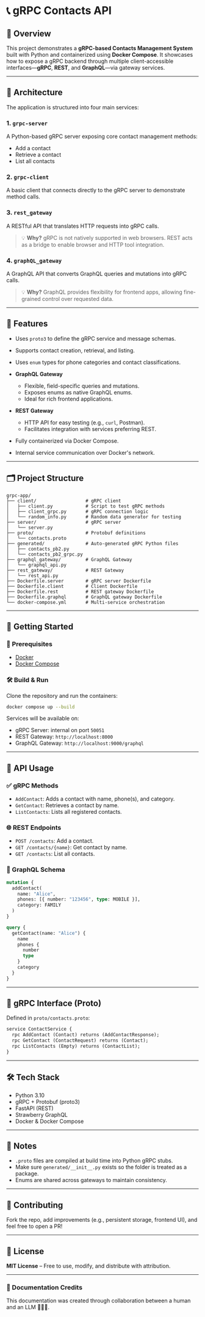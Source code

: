 # 📞 gRPC Contacts API

## 📇 Overview

This project demonstrates a **gRPC-based Contacts Management System** built with Python and containerized using **Docker Compose**. It showcases how to expose a gRPC backend through multiple client-accessible interfaces—**gRPC**, **REST**, and **GraphQL**—via gateway services.

---

## 🧱 Architecture

The application is structured into four main services:

### 1. `grpc-server`

A Python-based gRPC server exposing core contact management methods:

* Add a contact
* Retrieve a contact
* List all contacts

### 2. `grpc-client`

A basic client that connects directly to the gRPC server to demonstrate method calls.

### 3. `rest_gateway`

A RESTful API that translates HTTP requests into gRPC calls.

> 💡 **Why?** gRPC is not natively supported in web browsers. REST acts as a bridge to enable browser and HTTP tool integration.

### 4. `graphQL_gateway`

A GraphQL API that converts GraphQL queries and mutations into gRPC calls.

> 💡 **Why?** GraphQL provides flexibility for frontend apps, allowing fine-grained control over requested data.

---

## 📆 Features

* Uses `proto3` to define the gRPC service and message schemas.
* Supports contact creation, retrieval, and listing.
* Uses `enum` types for phone categories and contact classifications.
* **GraphQL Gateway**

  * Flexible, field-specific queries and mutations.
  * Exposes enums as native GraphQL enums.
  * Ideal for rich frontend applications.
* **REST Gateway**

  * HTTP API for easy testing (e.g., `curl`, Postman).
  * Facilitates integration with services preferring REST.
* Fully containerized via Docker Compose.
* Internal service communication over Docker's network.

---

## 🗂️ Project Structure

```
grpc-app/
├── client/                  # gRPC client
│   ├── client.py            # Script to test gRPC methods
│   ├── client_grpc.py       # gRPC connection logic
│   └── random_info.py       # Random data generator for testing
├── server/                  # gRPC server
│   └── server.py
├── proto/                   # Protobuf definitions
│   └── contacts.proto
├── generated/               # Auto-generated gRPC Python files
│   ├── contacts_pb2.py
│   └── contacts_pb2_grpc.py
├── graphql_gateway/         # GraphQL Gateway
│   └── graphql_api.py
├── rest_gateway/            # REST Gateway
│   └── rest_api.py
├── Dockerfile.server        # gRPC server Dockerfile
├── Dockerfile.client        # Client Dockerfile
├── Dockerfile.rest          # REST gateway Dockerfile
├── Dockerfile.graphql       # GraphQL gateway Dockerfile
└── docker-compose.yml       # Multi-service orchestration
```

---

## 🚀 Getting Started

### 🔧 Prerequisites

* [Docker](https://www.docker.com/)
* [Docker Compose](https://docs.docker.com/compose/)

### 🛠️ Build & Run

Clone the repository and run the containers:

```bash
docker compose up --build
```

Services will be available on:

* gRPC Server: internal on port `50051`
* REST Gateway: `http://localhost:8000`
* GraphQL Gateway: `http://localhost:9000/graphql`

---

## 🧰 API Usage

### ✅ gRPC Methods

* `AddContact`: Adds a contact with name, phone(s), and category.
* `GetContact`: Retrieves a contact by name.
* `ListContacts`: Lists all registered contacts.

### 🌐 REST Endpoints

* `POST /contacts`: Add a contact.
* `GET /contacts/{name}`: Get contact by name.
* `GET /contacts`: List all contacts.

### 🔎 GraphQL Schema

```graphql
mutation {
  addContact(
    name: "Alice",
    phones: [{ number: "123456", type: MOBILE }],
    category: FAMILY
  )
}

query {
  getContact(name: "Alice") {
    name
    phones {
      number
      type
    }
    category
  }
}
```

---

## 📡 gRPC Interface (Proto)

Defined in `proto/contacts.proto`:

```proto
service ContactService {
  rpc AddContact (Contact) returns (AddContactResponse);
  rpc GetContact (ContactRequest) returns (Contact);
  rpc ListContacts (Empty) returns (ContactList);
}
```

---

## 🛠️ Tech Stack

* Python 3.10
* gRPC + Protobuf (proto3)
* FastAPI (REST)
* Strawberry GraphQL
* Docker & Docker Compose

---

## 📝 Notes

* `.proto` files are compiled at build time into Python gRPC stubs.
* Make sure `generated/__init__.py` exists so the folder is treated as a package.
* Enums are shared across gateways to maintain consistency.

---

## 🤝 Contributing

Fork the repo, add improvements (e.g., persistent storage, frontend UI), and feel free to open a PR!

---

## 📄 License

**MIT License** – Free to use, modify, and distribute with attribution.

---

### 📃 Documentation Credits

This documentation was created through collaboration between a human and an LLM 👩‍💻✨.
